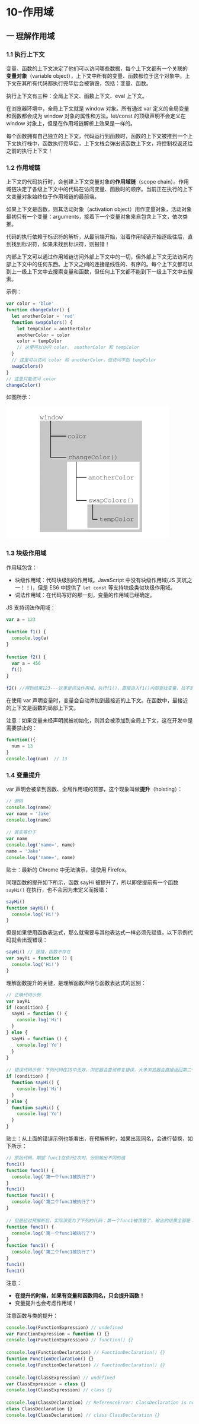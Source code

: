 # 10-作用域

## 一 理解作用域

### 1.1 执行上下文

变量、函数的上下文决定了他们可以访问哪些数据，每个上下文都有一个关联的 **变量对象**（variable object），上下文中所有的变量、函数都位于这个对象中。上下文在其所有代码都执行完毕后会被销毁，包括：变量、函数。

执行上下文有三种：全局上下文、函数上下文、eval 上下文。

在浏览器环境中，全局上下文就是 window 对象。所有通过 var 定义的全局变量和函数都会成为 window 对象的属性和方法。let/const 的顶级声明不会定义在 window 对象上，但是在作用域链解析上效果是一样的。

每个函数拥有自己独立的上下文，代码运行到函数时，函数的上下文被推到一个上下文执行栈中，函数执行完毕后，上下文栈会弹出该函数上下文，将控制权返还给之前的执行上下文！

### 1.2 作用域链

上下文的代码执行时，会创建上下文变量对象的**作用域链**（scope chain）。作用域链决定了各级上下文中的代码在访问变量、函数时的顺序。当前正在执行的上下文变量对象始终位于作用域链的最前端。

如果上下文是函数，则其活动对象（activation object）用作变量对象，活动对象最初只有一个变量：arguments，接着下一个变量对象来自包含上下文，依次类推。

代码的执行依赖于标识符的解析，从最前端开始，沿着作用域链开始逐级往后，直到找到标识符，如果未找到标识符，则报错！

内部上下文可以通过作用域链访问外部上下文中的一切，但外部上下文无法访问内部上下文中的任何东西。上下文之间的连接是线性的、有序的。每个上下文都可以到上一级上下文中去搜索变量和函数，但任何上下文都不能到下一级上下文中去搜索。

示例：

```js
var color = 'blue'
function changeColor() {
  let anotherColor = 'red'
  function swapColors() {
    let tempColor = anotherColor
    anotherColor = color
    color = tempColor
    // 这里可以访问 color、 anotherColor 和 tempColor
  }
  // 这里可以访问 color 和 anotherColor，但访问不到 tempColor
  swapColors()
}
// 这里只能访问 color
changeColor()
```

如图所示：

![作用域链](../images/javascript/JavaScript-01.png)

### 1.3 块级作用域

作用域包含：

- 块级作用域：代码块级别的作用域。JavaScript 中没有块级作用域(JS 天坑之一！！)，但是 ES6 中提供了 `let const` 等支持块级类似块级作用域。
- 词法作用域：在代码写好的那一刻，变量的作用域已经确定。

JS 支持词法作用域：

```js
var a = 123

function f1() {
  console.log(a)
}

function f2() {
  var a = 456
  f1()
}

f2() //得到结果123---这里是词法作用域，执行f1()，直接进入f1()内部查找变量，找不到，去全局查找
```

在使用 var 声明变量时，变量会自动添加到最接近的上下文。在函数中，最接近的上下文是函数的局部上下文。

注意：如果变量未经声明就被初始化，则其会被添加到全局上下文，这在开发中是需要禁止的：

```js
function(){
  num = 13
}
console.log(num)  // 13
```

### 1.4 变量提升

var 声明会被拿到函数、全局作用域的顶部，这个现象叫做**提升**（hoisting）：

```js
// 源码
console.log(name)
var name = 'Jake'
console.log(name)

// 其实等价于
var name
console.log('name=', name)
name = 'Jake'
console.log('name=', name)
```

贴士：最新的 Chrome 中无法演示，请使用 Firefox。

同理函数的提升如下所示，函数 sayHi 被提升了，所以即使提前有一个函数 `sayHi()` 在执行，也不会因为未定义而报错：

```js
sayHi()
function sayHi() {
  console.log('Hi!')
}
```

但是如果使用函数表达式，那么就需要与其他表达式一样必须先赋值，以下示例代码就会出现错误：

```js
sayHi() // 报错，函数不存在
var sayHi = function () {
  console.log('Hi!')
}
```

理解函数提升的关键，是理解函数声明与函数表达式的区别：

```js
// 正确代码示例
var sayHi
if (condition) {
  sayHi = function () {
    console.log('Hi')
  }
} else {
  sayHi = function () {
    console.log('Yo')
  }
}

// 错误代码示例：下列代码在JS中无效，浏览器会尝试修复错误，大多浏览器会直接返回第二个函数声明！！！所以推荐使用函数表达式
if (condition) {
  function sayHi() {
    console.log('Hi')
  }
} else {
  function sayHi() {
    console.log('Yo')
  }
}
```

贴士：从上面的错误示例也能看出，在预解析时，如果出现同名，会进行替换，如下所示：

```js
// 原始代码，期望 func1在执行2次时，分别输出不同的值
func1()
function func1() {
  console.log('第一个func1被执行了')
}
func1()
function func1() {
  console.log('第二个func1被执行了')
}

// 但是经过预解析后，实际演变为了下列的代码：第一个func1被顶替了，输出的结果全部是：第二个func1被执行了
function func1() {
  console.log('第一个func1被执行了')
}
function func1() {
  console.log('第二个func1被执行了')
}
func1()
func1()
```

注意：

- **在提升的时候，如果有变量和函数同名，只会提升函数！**
- 变量提升也会考虑作用域！

注意函数与类的提升：

```js
console.log(FunctionExpression) // undefined
var FunctionExpression = function () {}
console.log(FunctionExpression) // function() {}

console.log(FunctionDeclaration) // FunctionDeclaration() {}
function FunctionDeclaration() {}
console.log(FunctionDeclaration) // FunctionDeclaration() {}

console.log(ClassExpression) // undefined
var ClassExpression = class {}
console.log(ClassExpression) // class {}

console.log(ClassDeclaration) // ReferenceError: ClassDeclaration is not defined
class ClassDeclaration {}
console.log(ClassDeclaration) // class ClassDeclaration {}
```
